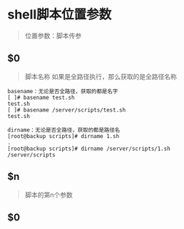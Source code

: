 # shell脚本位置参数

> 位置参数：脚本传参

## $0
> 脚本名称
如果是全路径执行，那么获取的是全路径名称

```shell
basename：无论是否全路径，获取的都是名字
[ ]# basename test.sh
test.sh
[ ]# basename /server/scripts/test.sh
test.sh

```
```shell
dirname：无论是否全路径，获取的都是路径名
[root@backup scripts]# dirname 1.sh
.
[root@backup scripts]# dirname /server/scripts/1.sh
/server/scripts
```

## $n
> 脚本的第n个参数 

## $0
 